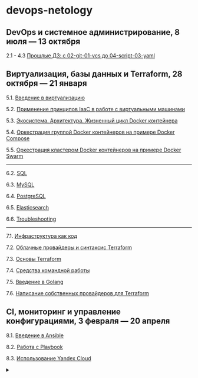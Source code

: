 devops-netology
===============

## DevOps и системное администрирование, 8 июля — 13 октября

2.1 - 4.3 [Прошлые ДЗ: с 02-git-01-vcs до 04-script-03-yaml](./01-sysadm-homeworks/02-git-01-vcs_to_04-script-03-yaml.md)

## Виртуализация, базы данных и Terraform, 28 октября — 21 января

5.1. [Введение в виртуализацию](./02-virt-homeworks/05-virt-01-basics.md)

5.2. [Применение принципов IaaC в работе с виртуальными машинами](./02-virt-homeworks/05-virt-02-iaac.md)

5.3. [Экосистема. Архитектура. Жизненный цикл Docker контейнера](./02-virt-homeworks/05-virt-03-docker.md)

5.4. [Оркестрация группой Docker контейнеров на примере Docker Compose](./02-virt-homeworks/05-virt-04-docker-compose.md)

5.5. [Оркестрация кластером Docker контейнеров на примере Docker Swarm](./02-virt-homeworks/05-virt-05-docker-swarm.md)

---

6.2. [SQL](./02-virt-homeworks/06-db-02-sql.md)

6.3. [MySQL](./02-virt-homeworks/06-db-03-mysql.md)

6.4. [PostgreSQL](./02-virt-homeworks/06-db-04-postgresql.md)

6.5. [Elasticsearch](./02-virt-homeworks/06-db-05-elasticsearch.md)

6.6. [Troubleshooting](./02-virt-homeworks/06-db-06-troobleshooting.md)

---

7.1. [Инфраструктура как код](./02-virt-homeworks/07-terraform-01-intro.md)

7.2. [Облачные провайдеры и синтаксис Terraform](./02-virt-homeworks/07-terraform-02-syntax.md)

7.3. [Основы Terraform](./02-virt-homeworks/07-terraform-03-basic.md)

7.4. [Средства командной работы](./02-virt-homeworks/07-terraform-04-teamwork.md)

7.5. [Введение в Golang](./02-virt-homeworks/07-terraform-05-golang.md)

7.6. [Написание собственных провайдеров для Terraform](./02-virt-homeworks/07-terraform-06-providers.md)

## CI, мониторинг и управление конфигурациями, 3 февраля — 20 апреля

8.1. [Введение в Ansible](./03-mnt-homeworks/08-ansible-01-base/README.md)

8.2. [Работа с Playbook](./03-mnt-homeworks/08-ansible-02-playbook/README.md)

8.3. [Использование Yandex Cloud](./03-mnt-homeworks/08-ansible-03-yandex/README.md)

<details><summary></summary>

8.4. [Работа с Roles](./03-mnt-homeworks/08-ansible-04-role/README.md)

8.5. [Тестирование Roles](./03-mnt-homeworks/08-ansible-05-testing/README.md)

8.6. [Создание собственных modules](./03-mnt-homeworks/08-ansible-06-module/README.md)

---

9.1. [Жизненный цикл ПО](./03-mnt-homeworks/09-ci-01-intro/README.md)

9.2. [DevOps и SRE](./03-mnt-homeworks/09-ci-02-devops/README.md)

9.3. [CI\CD](./03-mnt-homeworks/09-ci-03-cicd/README.md)

9.4. [Jenkins](./03-mnt-homeworks/09-ci-04-jenkins/README.md)

9.5. [Teamcity](./03-mnt-homeworks/09-ci-05-teamcity/README.md)

9.6. [Gitlab](./03-mnt-homeworks/09-ci-06-gitlab/README.md)

---

10.1. [Зачем и что нужно мониторить](./03-mnt-homeworks/10-monitoring-01-base/README.md)

10.2. [Системы мониторинга](./03-mnt-homeworks/10-monitoring-02-systems/README.md)

10.3. [Grafana](./03-mnt-homeworks/10-monitoring-03-grafana/README.md)

10.4. [ELK](./03-mnt-homeworks/10-monitoring-04-elk/README.md)

10.5. [Sentry](./03-mnt-homeworks/10-monitoring-05-sentry/README.md)

10.6. [Инцидент-менеджмент](./03-mnt-homeworks/10-monitoring-06-incident-management/README.md)

</details>
